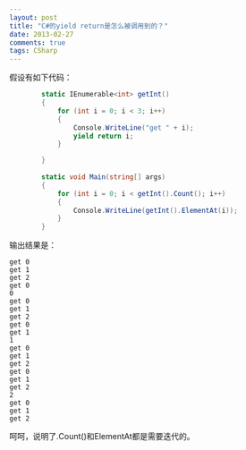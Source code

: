 ```yaml
---
layout: post
title: "C#的yield return是怎么被调用到的？"
date: 2013-02-27
comments: true
tags: CSharp
---
```

<p>假设有如下代码：</p>  

```c#
		static IEnumerable<int> getInt()
        {
            for (int i = 0; i < 3; i++)
            {
                Console.WriteLine("get " + i);
                yield return i;
            }

        }
        
        static void Main(string[] args)
        {
            for (int i = 0; i < getInt().Count(); i++)
            {
                Console.WriteLine(getInt().ElementAt(i));
            }
        }
```

<p>输出结果是：</p>

```
get 0
get 1
get 2
get 0
0
get 0
get 1
get 2
get 0
get 1
1
get 0
get 1
get 2
get 0
get 1
get 2
2
get 0
get 1
get 2
```

<p>呵呵，说明了.Count()和ElementAt都是需要迭代的。</p>